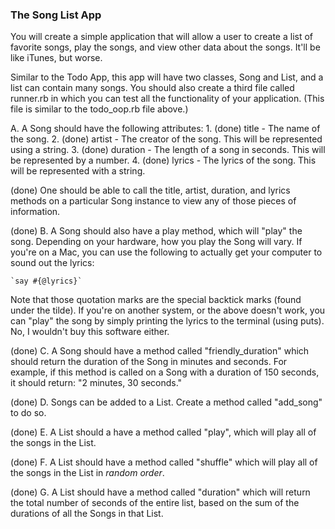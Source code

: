 ### The Song List App

You will create a simple application that will allow a user to create a list of favorite songs, play the songs, and view other data about the songs. It'll be like iTunes, but worse.

Similar to the Todo App, this app will have two classes, Song and List, and a list can contain many songs. You should also create a third file called runner.rb in which you can test all the functionality of your application. (This file is similar to the todo_oop.rb file above.)

A. A Song should have the following attributes:
	1. (done) title - The name of the song. 
	2. (done) artist - The creator of the song. This will be represented using a string.
	3. (done) duration - The length of a song in seconds. This will be represented by a number.
	4. (done) lyrics - The lyrics of the song. This will be represented with a string.

(done) One should be able to call the title, artist, duration, and lyrics methods on a particular Song instance to view any of those pieces of information.

(done) B. A Song should also have a play method, which will "play" the song. Depending on your hardware, how you play the Song will vary. If you're on a Mac, you can use the following to actually get your computer to sound out the lyrics:   

    `say #{@lyrics}`

Note that those quotation marks are the special backtick marks (found under the tilde). If you're on another system, or the above doesn't work, you can "play" the song by simply printing the lyrics to the terminal (using puts). No, I wouldn't buy this software either.

(done) C. A Song should have a method called "friendly_duration" which should return the duration of the Song in minutes and seconds. For example, if this method is called on a Song with a duration of 150 seconds, it should return: "2 minutes, 30 seconds."

(done) D. Songs can be added to a List. Create a method called "add_song" to do so.

(done) E. A List should a have a method called "play", which will play all of the songs in the List.

(done) F. A List should have a method called "shuffle" which will play all of the songs in the List in *random order*.

(done) G. A List should have a method called "duration" which will return the total number of seconds of the entire list, based on the sum of the durations of all the Songs in that List.


